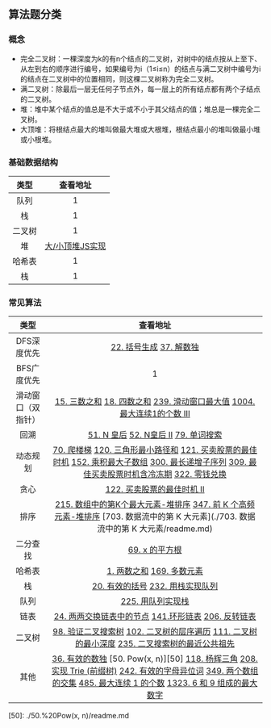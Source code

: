 ## 算法题分类

### 概念

- 完全二叉树：一棵深度为k的有n个结点的二叉树，对树中的结点按从上至下、从左到右的顺序进行编号，如果编号为i（1≤i≤n）的结点与满二叉树中编号为i的结点在二叉树中的位置相同，则这棵二叉树称为完全二叉树。
- 满二叉树：除最后一层无任何子节点外，每一层上的所有结点都有两个子结点的二叉树。
- 堆：堆中某个结点的值总是不大于或不小于其父结点的值；堆总是一棵完全二叉树。
- 大顶堆：将根结点最大的堆叫做最大堆或大根堆，根结点最小的堆叫做最小堆或小根堆。


### 基础数据结构

|  类型   | 查看地址  |
|  :----:  | :----:  |
| 队列  | 1 |
| 栈  | 1 |
| 二叉树  | 1 |
| 堆  | [大/小顶堆JS实现](./239.%20滑动窗口最大值/readme.md)|
| 哈希表  | 1 |
| 栈  | 1 |


### 常见算法

|  类型   | 查看地址  |
|  :----:  | :----:  |
| DFS深度优先 | [22. 括号生成](./22.%20括号生成/readme.md) [37. 解数独](./37.%20解数独/readme.md)|
| BFS广度优先  | 1 |
| 滑动窗口（双指针）  | [15. 三数之和](./15.%20三数之和/readme.md)  [18. 四数之和](./18.%20四数之和/readme.md) [239. 滑动窗口最大值](./239.%20滑动窗口最大值/readme.md) [1004. 最大连续1的个数 III](./1004.%20最大连续1的个数%20III) |
| 回溯  | [51. N 皇后](./51.%20N%20皇后/readme.md) [52. N皇后 II](./52.%20N皇后%20II/readme.md) [79. 单词搜索](./79.%20单词搜索/readme.md)|
| 动态规划  | [70. 爬楼梯](./70.%20爬楼梯/readme.md)  [120. 三角形最小路径和](./120.%20三角形最小路径和/readme.md) [121. 买卖股票的最佳时机](./121.%20买卖股票的最佳时机/readme.md) [152. 乘积最大子数组](./152.%20乘积最大子数组/readme.md) [300. 最长递增子序列](./300.%20最长递增子序列/readme.md) [309. 最佳买卖股票时机含冷冻期](./309.%20最佳买卖股票时机含冷冻期/readme.md) [322. 零钱兑换](./322.%20零钱兑换/readme.md)|
| 贪心  | [122. 买卖股票的最佳时机 II](./122.%20买卖股票的最佳时机%20II/readme.md) |
| 排序  | [215. 数组中的第K个最大元素-堆排序](./215.%20数组中的第K个最大元素/readme.md) [347. 前 K 个高频元素-堆排序](./347.%20前%20K%20个高频元素) [703. 数据流中的第 K 大元素](./703. 数据流中的第 K 大元素/readme.md)|
| 二分查找  | [69. x 的平方根](./69.%20x%20的平方根/readme.md) |
| 哈希表 | [1. 两数之和](./1.%20两数之和/readme.md) [169. 多数元素](./169.%20多数元素/readme.md) |
| 栈 | [20. 有效的括号](./20.%20有效的括号/readme.md) [232. 用栈实现队列](./232.%20用栈实现队列/readme.md) |
| 队列 | [225. 用队列实现栈](./225.%20用队列实现栈/readme.md) | 
| 链表 | [24. 两两交换链表中的节点](./24.%20两两交换链表中的节点/readme.md) [141.环形链表](./141.%20环形链表/readme.md) [206. 反转链表](./206.%20反转链表/readme.md)|
| 二叉树 | [98. 验证二叉搜索树](./98.%20验证二叉搜索树/readme.md) [102. 二叉树的层序遍历](./102.%20二叉树的层序遍历/readme.md)  [111. 二叉树的最小深度](./111.%20二叉树的最小深度/readme.md) [235. 二叉搜索树的最近公共祖先](./235.%20二叉搜索树的最近公共祖先/readme.md)|
| 其他 | [36. 有效的数独](./36.%20有效的数独/readme.md) [50. Pow(x, n)][50] [118. 杨辉三角](./118.%20杨辉三角/readme.md) [208. 实现 Trie (前缀树)](./208.%20实现%20Trie%20(前缀树)/readme.md) [242. 有效的字母异位词](./242.%20有效的字母异位词/readme.md) [349. 两个数组的交集](./349.%20两个数组的交集) [485. 最大连续 1 的个数](./485.%20最大连续%201%20的个数/readme.md) [1323. 6 和 9 组成的最大数字](./1323.%206%20和%209%20组成的最大数字)|

[50]: ./50.%20Pow(x, n)/readme.md